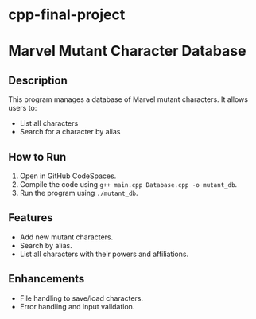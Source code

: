 # cpp-final-project
# Marvel Mutant Character Database

## Description
This program manages a database of Marvel mutant characters. It allows users to:
- List all characters
- Search for a character by alias

## How to Run
1. Open in GitHub CodeSpaces.
2. Compile the code using `g++ main.cpp Database.cpp -o mutant_db`.
3. Run the program using `./mutant_db`.

## Features
- Add new mutant characters.
- Search by alias.
- List all characters with their powers and affiliations.

## Enhancements
- File handling to save/load characters.
- Error handling and input validation.
